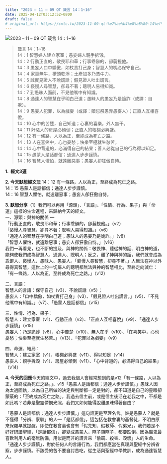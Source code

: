```yaml
---
title: "2023 – 11 – 09 QT 箴言 14：1~16"
date: 2025-04-12T03:12:52+0800
draft: false
# original_url: https://cmtc.tw/2023-11-09-qt-%e7%ae%b4%e8%a8%80-14%ef%bc%9a116
---
```


![2023 – 11 – 09 QT 箴言 14：1\~16](/images/qt.jpg  "2023 – 11 – 09 QT 箴言 14：1\~16")

> 箴言 14：1\~16  
> 14：1 智慧婦人建立家室；愚妄婦人親手拆毀。  
> 14：2 行動正直的，敬畏耶和華；行事乖僻的，卻藐視他。  
> 14：3 愚妄人口中驕傲，如杖責打己身；智慧人的嘴必保守自己。  
> 14：4 家裏無牛，槽頭乾淨；土產加多乃憑牛力。  
> 14：5 誠實見證人不說謊話；假見證人吐出謊言。  
> 14：6 褻慢人尋智慧，卻尋不著；聰明人易得知識。  
> 14：7 到愚昧人面前，不見他嘴中有知識。  
> 14：8 通達人的智慧在乎明白己道；愚昧人的愚妄乃是詭詐（或譯：自欺）。  
> 14：9 愚妄人犯罪，以為戲耍（或譯：贖愆祭愚弄愚妄人）；正直人互相喜悅。  
> 14：10 心中的苦楚，自己知道；心裏的喜樂，外人無干。  
> 14：11 奸惡人的房屋必傾倒；正直人的帳棚必興盛。  
> 14：12 有一條路，人以為正，至終成為死亡之路。  
> 14：13 人在喜笑中，心也憂愁；快樂至極就生愁苦。  
> 14：14 心中背道的，必滿得自己的結果；善人必從自己的行為得以知足。  
> 14：15 愚蒙人是話都信；通達人步步謹慎。  
> 14：16 智慧人懼怕，就遠離惡事；愚妄人卻狂傲自恃。

**1.  經文3遍**

**2. 今天默想經文**箴 14：12 有一條路，人以為正，至終成為死亡之路。  
14：15 愚蒙人是話都信；通達人步步謹慎。  
14：16 智慧人懼怕，就遠離惡事；愚妄人卻狂傲自恃。

**3. 默想分享**（1）我們可以再用「源頭」、「言語」、「性情、行為、果子」與「命運」這樣的生命進程，來歸納今天的經文。  
一、源頭：與神的關係 —  
「行動正直的，敬畏耶和華；行事乖僻的，卻藐視他。」（v2）  
「褻慢人尋智慧，卻尋不著；聰明人易得知識。」（v6）  
「通達人的智慧在乎明白己道；愚昧人的愚妄乃是詭詐。」（v8）  
「智慧人懼怕，就遠離惡事；愚妄人卻狂傲自恃。」（v16）  
我們一再看見，也不斷的提及，與神的關係：敬畏神、聽從神的話、明白神的道，能夠使我們成為智慧人、通達人、聰明人；反之，離了神與神的話，我們就會成為乖僻人、褻慢人、愚昧人、愚妄人。「褻慢人尋智慧，卻尋不著。」人無法在神以外尋得真智慧，這世上的一切屬人的聰明都無法與神的智慧相比，至終走向滅亡：「有一條路，人以為正，至終成為死亡之路。」（v12）

二、言語：  
智慧人的言語：保守自己（v3）、不說謊話（v5）；  
愚妄人：「口中驕傲，如杖責打己身」（v3）、「假見證人吐出謊言。」（v5）、「不見他嘴中有知識。」（v7）、「愚蒙人是話都信」（v15）

三、性情、行為、果子：  
智慧人：建立家室（v1）、行動正直（v2）、「正直人互相喜悅」（v9）、「通達人步步謹慎」（v15）  
愚妄人：乃是詭詐（v8）、心中苦楚（v10）、無人在乎（v10）、「在喜笑中，心也憂愁；快樂至極就生愁苦。」（v13）、「犯罪以為戲耍」（v9）

四、命運、結局：  
智慧人：建立家室（v1）、帳棚必興盛（v11）、得以知足（v14）  
愚妄人：親手拆毀（v1）、房屋必傾倒（v11）、「心中背道的，必滿得自己的結果」（v14）

**4. 今天的回應**今天的經文中，過去我個人會經常想到的是v12「有一條路，人以為正，至終成為死亡之路。」、v15「愚蒙人是話都信；通達人步步謹慎。」愚昧人因為太過固執，以為自己所做的決定與判斷都一定是對的，卻不知道是自己的靈眼卻蒙蔽的：「至終成為死亡之路」，我過去信主前，或是信主後活在老我之中，不都是如此嗎？若非是聖靈憐憫光照，我們又如何能得脫離愚昧得著自由？

「愚蒙人是話都信；通達人步步謹慎。」這句話更是至理名言。誰是愚蒙人？就是不懂得「分辨、察驗」的人—「是話都信」，這包括在教會裏的基督徒，不明白原來保羅早就提醒，即使在教會裏也會有「假先知、假教師、假弟兄」。我們若是不好好研讀聖經，「是話都信」，卻變成愚蒙人，瞎子領瞎子，都要跌倒。因為魔鬼最喜歡利用人的毫無防備，用似是而非的謊言來「偷竊、殺害、毀壞」人的生命。「通達人步步謹慎」，對於任何人的言語行為，我們都應當在真理與聖經中分辨省察，步步謹慎。不該受的苦不要自討苦吃，從生活與聖經中學教訓，成為通達智慧人。